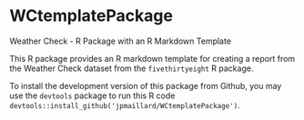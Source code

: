 # WCtemplatePackage

Weather Check - R Package with an R Markdown Template

This R package provides an R markdown template for creating a report from the Weather Check dataset from the `fivethirtyeight` R package. 

To install the development version of this package from Github, you may use the `devtools` package to run this R code `devtools::install_github('jpmaillard/WCtemplatePackage')`.

